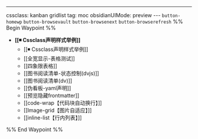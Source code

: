 ---
cssclass: kanban gridlist
tag: moc
obsidianUIMode: preview
--- `button-homewp`  `button-browsevault`  `button-browsenext` `button-browserefresh` 
%% Begin Waypoint %%
- **[[◾ Cssclass声明样式举例]]**
	- [[◾ Cssclass声明样式举例]]
	- [[全宽显示-表格测试]]
	- [[四象限表格]]
	- [[图书阅读清单-状态控制(dvjs)]]
	- [[图书阅读清单(dv)]]
	- [[伪看板-yaml声明]]
	- [[预览隐藏frontmatter]]
	- [[code-wrap【代码块自动换行】]]
	- [[Image-grid【图片自适应】]]
	- [[inline-list【行内列表】]]

%% End Waypoint %%